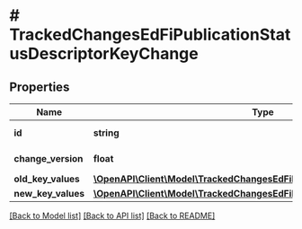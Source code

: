 # # TrackedChangesEdFiPublicationStatusDescriptorKeyChange

## Properties

Name | Type | Description | Notes
------------ | ------------- | ------------- | -------------
**id** | **string** | Resource identifier | [optional]
**change_version** | **float** | Change version | [optional]
**old_key_values** | [**\OpenAPI\Client\Model\TrackedChangesEdFiPublicationStatusDescriptorKey**](TrackedChangesEdFiPublicationStatusDescriptorKey.md) |  | [optional]
**new_key_values** | [**\OpenAPI\Client\Model\TrackedChangesEdFiPublicationStatusDescriptorKey**](TrackedChangesEdFiPublicationStatusDescriptorKey.md) |  | [optional]

[[Back to Model list]](../../README.md#models) [[Back to API list]](../../README.md#endpoints) [[Back to README]](../../README.md)
